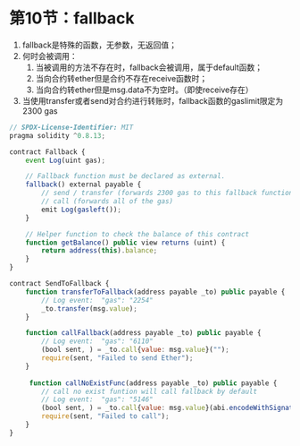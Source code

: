 # 第10节：fallback

1. fallback是特殊的函数，无参数，无返回值；
2. 何时会被调用：
   1. 当被调用的方法不存在时，fallback会被调用，属于default函数；
   2. 当向合约转ether但是合约不存在receive函数时；
   3. 当向合约转ether但是msg.data不为空时。（即使receive存在）
3. 当使用transfer或者send对合约进行转账时，fallback函数的gaslimit限定为2300 gas

```js
// SPDX-License-Identifier: MIT
pragma solidity ^0.8.13;

contract Fallback {
    event Log(uint gas);

    // Fallback function must be declared as external.
    fallback() external payable {
        // send / transfer (forwards 2300 gas to this fallback function)
        // call (forwards all of the gas)
        emit Log(gasleft());
    }

    // Helper function to check the balance of this contract
    function getBalance() public view returns (uint) {
        return address(this).balance;
    }
}

contract SendToFallback {
    function transferToFallback(address payable _to) public payable {
      	// Log event:  "gas": "2254"
        _to.transfer(msg.value);
    }

    function callFallback(address payable _to) public payable {
        // Log event:  "gas": "6110"
        (bool sent, ) = _to.call{value: msg.value}("");
        require(sent, "Failed to send Ether");
    }
  
     function callNoExistFunc(address payable _to) public payable {
        // call no exist funtion will call fallback by default 
        // Log event:  "gas": "5146"
        (bool sent, ) = _to.call{value: msg.value}(abi.encodeWithSignature("noExistFunc()"));
        require(sent, "Failed to call");
    }
}
```

